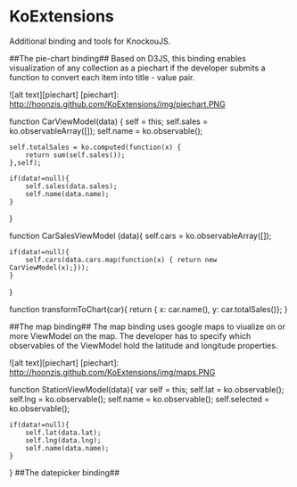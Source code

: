KoExtensions
============

Additional binding and tools for KnockouJS.

##The pie-chart binding##
Based on D3JS, this binding enables visualization of any collection as a piechart if the developer submits a function to convert each item into title - value pair.

![alt text][piechart]
[piechart]: http://hoonzis.github.com/KoExtensions/img/piechart.PNG

<div id="carsChart" data-bind="piechart: cars, transformation:transformToChart, chartOptions:testOptions">
</div>

function CarViewModel(data) {
	self = this;
	self.sales = ko.observableArray([]);
	self.name = ko.observable();
	
	self.totalSales = ko.computed(function(x) {
		return sum(self.sales());
	},self);
	
	if(data!=null){
		self.sales(data.sales);
		self.name(data.name);
	}
}

function CarSalesViewModel (data){
	self.cars = ko.observableArray([]);
	
	if(data!=null){
		self.cars(data.cars.map(function(x) { return new CarViewModel(x);}));
	}
}

function transformToChart(car){
	return { x: car.name(), y: car.totalSales()};
}


##The map binding##
The map binding uses google maps to viualize on or more ViewModel on the map. The developer has to specify which observables of the ViewModel hold the latitude and longitude properties.

![alt text][piechart]
[piechart]: http://hoonzis.github.com/KoExtensions/img/maps.PNG

<div id="map">
</div>
<div data-bind="foreach: stations">
	<div data-bind="latitude: lat, longitude:lng, map:map, selected:selected">
	</div>
</div>

function StationViewModel(data){
	var self = this;
	self.lat = ko.observable();
	self.lng = ko.observable();
	self.name = ko.observable();
	self.selected = ko.observable();
	
	if(data!=null){
		self.lat(data.lat);
		self.lng(data.lng);
		self.name(data.name);
	}
}
##The datepicker binding##